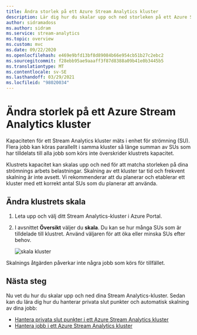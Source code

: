 ```yaml
---
title: Ändra storlek på ett Azure Stream Analytics kluster
description: Lär dig hur du skalar upp och ned storleken på ett Azure Stream Analytics-kluster.
author: sidramadoss
ms.author: sidram
ms.service: stream-analytics
ms.topic: overview
ms.custom: mvc
ms.date: 09/22/2020
ms.openlocfilehash: e469e9bfd13bf8d89084b66e954cb51b27c2ebc2
ms.sourcegitcommit: f28ebb95ae9aaaff3f87d8388a09b41e0b3445b5
ms.translationtype: MT
ms.contentlocale: sv-SE
ms.lasthandoff: 03/29/2021
ms.locfileid: "98020034"
---
```

# <a name="resize-an-azure-stream-analytics-cluster"></a>Ändra storlek på ett Azure Stream Analytics kluster

Kapaciteten för ett Stream Analytics kluster mäts i enhet för strömning (SU). Flera jobb kan köras parallellt i samma kluster så länge summan av SUs som har tilldelats till alla jobb som körs inte överskrider klustrets kapacitet.

Klustrets kapacitet kan skalas upp och ned för att matcha storleken på dina strömnings arbets belastningar. Skalning av ett kluster tar tid och frekvent skalning är inte avsett. Vi rekommenderar att du planerar och etablerar ett kluster med ett korrekt antal SUs som du planerar att använda.

## <a name="change-the-scale-of-your-cluster"></a>Ändra klustrets skala

1. Leta upp och välj ditt Stream Analytics-kluster i Azure Portal.

1. I avsnittet **Översikt** väljer du **skala**. Du kan se hur många SUs som är tilldelade till klustret. Använd väljaren för att öka eller minska SUs efter behov.

   ![skala kluster](./media/scale-cluster/scale-cluster.png)

Skalnings åtgärden påverkar inte några jobb som körs för tillfället.

## <a name="next-steps"></a>Nästa steg

Nu vet du hur du skalar upp och ned dina Stream Analytics-kluster. Sedan kan du lära dig hur du hanterar privata slut punkter och automatisk skalning av dina jobb:

* [Hantera privata slut punkter i ett Azure Stream Analytics kluster](private-endpoints.md)
* [Hantera jobb i ett Azure Stream Analytics kluster](manage-jobs-cluster.md)
